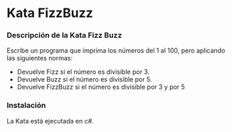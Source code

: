 # Kata FizzBuzz

### Descripción de la Kata Fizz Buzz

Escribe un programa que imprima los números del 1 al 100, pero aplicando las siguientes normas:
- Devuelve Fizz si el número es divisible por 3.
- Devuelve Buzz si el número es divisible por 5.
- Devuelve FizzBuzz si el número es divisible por 3 y por 5

### Instalación

La Kata está ejecutada en c#.
